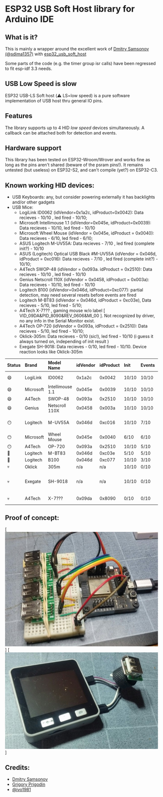 # ESP32 USB Soft Host library for Arduino IDE


What is it?
-----------

This is mainly a wrapper around the excellent work of [Dmitry Samsonov (@sdima1357)](https://github.com/sdima1357)
with [esp32_usb_soft_host](https://github.com/sdima1357/esp32_usb_soft_host)

Some parts of the code (e.g. the timer group isr calls) have been regressed to fit esp-idf 3.3 needs.

USB Low Speed is slow
---------------------

ESP32 USB-LS Soft host (:warning: LS=low speed) is a pure software implementation of USB host thru general IO pins.


Features
--------

The library supports up to 4 HID *low speed* devices simultaneously.
A callback can be attached both for detection and events.


Hardware support
----------------

This library has been tested on ESP32-Wroom/Wrover and works fine as long as the pins aren't
shared (beware of the psram pins!).
It remains untested (but useless) on ESP32-S2, and can't compile (yet?) on ESP32-C3.


Known working HID devices:
--------------------------

- USB Keyboards: any, but consider powering externally it has backlights and/or other gadgets
- USB Mice:
  - LogiLink ID0062 (idVendor=0x1a2c, idProduct=0x0042): Data recieves - 10/10 , led fired - 10/10;
  - Microsoft Intellimouse 1.1 (idVendor=0x045e, idProduct=0x0039): Data recieves - 10/10, led fired - 10/10
  - Microsoft Wheel Mouse (idVendor = 0x045e, idProduct = 0x0040): Data recieves - 6/10, led fired - 6/10;
  - ASUS Logitech M-UV55A: Data recieves - 7/10 , led fired (complete init?) - 10/10
  - ASUS (Logitech) Optical USB Black #M-UV55A (idVendor = 0x046d, idProduct = 0xc016): Data recieves - 7/10 , led fired (complete init?) - 10/10;
  - A4Tech SWOP-48 (idVendor = 0x093a. idProduct = 0x2510): Data recieves - 10/10 , led fired - 10/10
  - Genius Netscroll 110X (idVendor = 0x0458, idProduct = 0x003a): Data recieves - 10/10, led fired - 10/10
  - Logitech B100 (idVendor=0x046d, idProduct=0xc077): partial detection, may need several resets before events are fired
  - Logitech M-BT83 (idVendor = 0x046d, idProduct = 0xc03e), Data recieves - 5/10, led fired - 5/10;
  - A4Tech X-7??? , gaming mouse w/o label [ VID_09DA&PID_8090&REV_0606&MI_00 ]. Not recognized by driver, no any info in the Serial Monitor exist.
  - A4Tech OP-720 (idVendor = 0x093a, idProduct = 0x2510): Data recieves - 5/10, led fired - 10/10;
  - Oklick-305m: Data recieves - 0/10 (sic!), led fired - 10/10 (i guess it always turned on, independing of init result )
  - Exegate SH-9018: Data recieves - 0/10, led fired - 10/10. Device reaction looks like Oklick-305m



| Status    | Brand         | Model Name       | idVendor  |  idProduct | Init  | Events |              Comments                  |
|:--------- | :------------ | :--------------- |:--------- | :--------- | :-----| :----- | :------------------------------------- |
|:smile:    | LogiLink      | ID0062           | 0x1a2c    | 0x0042     | 10/10 | 10/10  | Low cost 3 buttons mouse               |
|:smile:    | Microsoft     | Intellimouse 1.1 | 0x045e    | 0x0039     | 10/10 | 10/10  |                                        |
|:smile:    | A4Tech        | SWOP-48          | 0x093a    | 0x2510     | 10/10 | 10/10  |                                        |
|:smile:    | Genius        | Netscroll 110X   | 0x0458    | 0x003a     | 10/10 | 10/10  |                                        |
|:no_mouth: | Logitech      | M-UV55A          | 0x046d    | 0xc016     | 10/10 | 7/10   | Brand is advertised as ASUS/Logitech   |
|:no_mouth: | Microsoft     | Wheel Mouse      | 0x045e    | 0x0040     | 6/10  | 6/10   |                                        |
|:no_mouth: | A4Tech        | OP-720           | 0x093a    | 0x2510     | 10/10 | 5/10   |                                        |
|:cold_face:| Logitech      | M-BT83           | 0x046d    | 0xc03e     | 5/10  | 5/10   |                                        |
|:cold_face:| Logitech      | B100             | 0x046d    | 0xc077     | 10/10 | 3/10   |                                        |
|:skull:    | Oklick        | 305m             | n/a       | n/a        | 10/10 | 0/10   |                                        |
|:skull:    | Exegate       | SH-9018          | n/a       | n/a        | 10/10 | 0/10   | Device reaction looks like Oklick-305m |
|:skull:    | A4Tech        | X-7???           | 0x09da    | 0x8090     | 0/10  | 0/10   | Gaming mouse w/o label                 |



Proof of concept:
-----------------

[![](extras/ESP32-USB-host.png)]
[![](extras/m5stack-pins_16_17.jpeg)]

Credits:
--------
- [Dmitry Samsonov ](https://github.com/sdima1357)
- [Grigory Prigodin](https://github.com/zbx-sadman)
- [@ivo1981](https://github.com/ivo1981)

